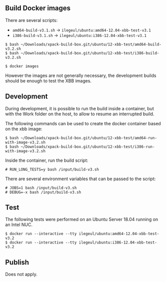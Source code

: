 
## Build Docker images

There are several scripts:

- `amd64-build-v3.1.sh` -> `ilegeul/ubuntu:amd64-12.04-xbb-test-v3.1`
- `i386-build-v3.1.sh` -> `ilegeul/ubuntu:i386-12.04-xbb-test-v3.1`

```console
$ bash ~/Downloads/xpack-build-box.git/ubuntu/12-xbb-test/amd64-build-v3.2.sh
$ bash ~/Downloads/xpack-build-box.git/ubuntu/12-xbb-test/i386-build-v3.2.sh

$ docker images
```

However the images are not generally necessary, the development builds
should be enough to test the XBB images.

## Development

During development, it is possible to run the build inside a container,
but with the Work folder on the host, to allow to resume an interrupted
build.

The following commands can be used to create the docker container
based on the xbb image:

```console
$ bash ~/Downloads/xpack-build-box.git/ubuntu/12-xbb-test/amd64-run-with-image-v3.2.sh
$ bash ~/Downloads/xpack-build-box.git/ubuntu/12-xbb-test/i386-run-with-image-v3.2.sh
```

Inside the container, run the build script:

```console
# RUN_LONG_TESTS=y bash /input/build-v3.sh
```

There are several environment variables that can be passed to the script:

```console
# JOBS=1 bash /input/build-v3.sh
# DEBUG=-x bash /input/build-v3.sh
```

## Test

The following tests were performed on an Ubuntu Server
18.04 running on an Intel NUC.

```console
$ docker run --interactive --tty ilegeul/ubuntu:amd64-12.04-xbb-test-v3.2
$ docker run --interactive --tty ilegeul/ubuntu:i386-12.04-xbb-test-v3.2
```

## Publish

Does not apply.
